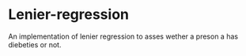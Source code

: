 # Lenier-regression
An implementation of lenier regression to asses wether a preson a has diebeties or not.

